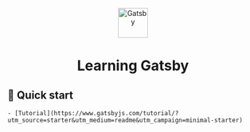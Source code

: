<p align="center">
  <a href="https://www.gatsbyjs.com/?utm_source=starter&utm_medium=readme&utm_campaign=minimal-starter">
    <img alt="Gatsby" src="https://www.gatsbyjs.com/Gatsby-Monogram.svg" width="60" />
  </a>
</p>
<h1 align="center">
  Learning Gatsby 
</h1>

## 🚀 Quick start

    - [Tutorial](https://www.gatsbyjs.com/tutorial/?utm_source=starter&utm_medium=readme&utm_campaign=minimal-starter)
    